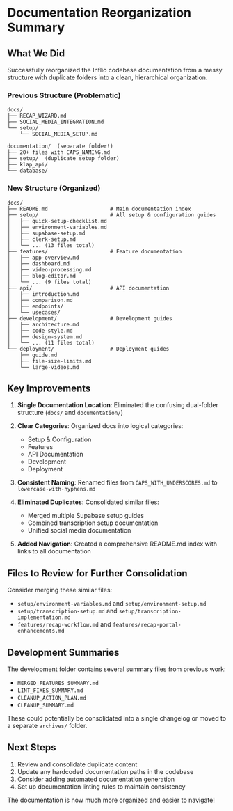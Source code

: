 # Documentation Reorganization Summary

## What We Did

Successfully reorganized the Inflio codebase documentation from a messy structure with duplicate folders into a clean, hierarchical organization.

### Previous Structure (Problematic)
```
docs/
├── RECAP_WIZARD.md
├── SOCIAL_MEDIA_INTEGRATION.md
└── setup/
    └── SOCIAL_MEDIA_SETUP.md

documentation/  (separate folder!)
├── 20+ files with CAPS_NAMING.md
├── setup/  (duplicate setup folder)
├── klap_api/
└── database/
```

### New Structure (Organized)
```
docs/
├── README.md                    # Main documentation index
├── setup/                       # All setup & configuration guides
│   ├── quick-setup-checklist.md
│   ├── environment-variables.md
│   ├── supabase-setup.md
│   ├── clerk-setup.md
│   └── ... (13 files total)
├── features/                    # Feature documentation
│   ├── app-overview.md
│   ├── dashboard.md
│   ├── video-processing.md
│   ├── blog-editor.md
│   └── ... (9 files total)
├── api/                         # API documentation
│   ├── introduction.md
│   ├── comparison.md
│   ├── endpoints/
│   └── usecases/
├── development/                 # Development guides
│   ├── architecture.md
│   ├── code-style.md
│   ├── design-system.md
│   └── ... (11 files total)
└── deployment/                  # Deployment guides
    ├── guide.md
    ├── file-size-limits.md
    └── large-videos.md
```

## Key Improvements

1. **Single Documentation Location**: Eliminated the confusing dual-folder structure (`docs/` and `documentation/`)

2. **Clear Categories**: Organized docs into logical categories:
   - Setup & Configuration
   - Features
   - API Documentation
   - Development
   - Deployment

3. **Consistent Naming**: Renamed files from `CAPS_WITH_UNDERSCORES.md` to `lowercase-with-hyphens.md`

4. **Eliminated Duplicates**: Consolidated similar files:
   - Merged multiple Supabase setup guides
   - Combined transcription setup documentation
   - Unified social media documentation

5. **Added Navigation**: Created a comprehensive README.md index with links to all documentation

## Files to Review for Further Consolidation

Consider merging these similar files:
- `setup/environment-variables.md` and `setup/environment-setup.md`
- `setup/transcription-setup.md` and `setup/transcription-implementation.md`
- `features/recap-workflow.md` and `features/recap-portal-enhancements.md`

## Development Summaries

The development folder contains several summary files from previous work:
- `MERGED_FEATURES_SUMMARY.md`
- `LINT_FIXES_SUMMARY.md`
- `CLEANUP_ACTION_PLAN.md`
- `CLEANUP_SUMMARY.md`

These could potentially be consolidated into a single changelog or moved to a separate `archives/` folder.

## Next Steps

1. Review and consolidate duplicate content
2. Update any hardcoded documentation paths in the codebase
3. Consider adding automated documentation generation
4. Set up documentation linting rules to maintain consistency

The documentation is now much more organized and easier to navigate! 